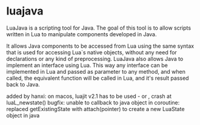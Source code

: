 luajava
=======

LuaJava is a scripting tool for Java. The goal of this tool is to allow scripts written in Lua to manipulate components developed in Java. 

It allows Java components to be accessed from Lua using the same syntax that is used for accessing Lua`s native objects, without any need 
for declarations or any kind of preprocessing.  LuaJava also allows Java to implement an interface using Lua. This way any interface can be
implemented in Lua and passed as parameter to any method, and when called, the equivalent function will be called in Lua, and it's result 
passed back to Java.

added by hanxi:
on macos, luajit v2.1 has to be used - or , crash at luaL_newstate()
bugfix:
unable to callback to java object in coroutine: replaced getExistingState with attach(pointer) to create a new LuaState object in java
